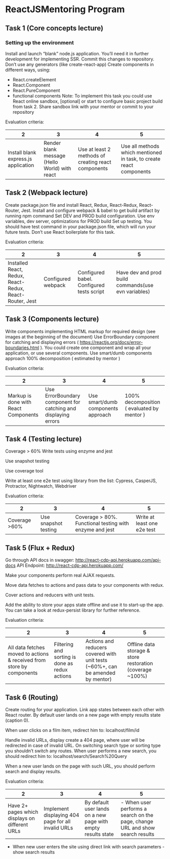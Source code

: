 # ReactJSMentoring Program

## Task 1 (Core concepts lecture)
### Setting up the environment

Install and launch “blank” node.js application. You’ll need it in further development for implementing SSR. Commit this changes to repository.
Don’t use any generators (like create-react-app)
Create components in different ways, using:
-	React.createElement
-	React.Component
-	React.PureComponent
-	functional components
Note: To implement this task you could use React online sandbox,
[optional] or start to configure basic project build from task 2.
Share sandbox link with your mentor or commit to your repository

Evaluation criteria:

2 | 3 | 4 | 5
--- | --- | --- | ---
Install blank express.js application | Render blank message (Hello World) with react | Use at least 2 methods of creating react components | Use all methods which mentioned in task, to create react components


## Task 2 (Webpack lecture)

Create package.json file and install React, Redux, React-Redux, React-Router, Jest.
Install and configure webpack & babel to get build artifact by running npm command
Set DEV and PROD build configuration. Use env variables, dev server, optimizations for PROD build
Set up testing. You should have test command in your package.json file, which will run your future tests. Don’t use React boilerplate for this task.


Evaluation criteria:

2 | 3 | 4 | 5
--- | --- | --- | ---
Installed React, Redux, React-Redux, React-Router, Jest | Configured webpack | Configured babel. Configured tests script | Have dev and prod build commands(use evn variables)


## Task 3 (Components lecture)

Write components implementing HTML markup for required design (see images at the beginning of the document)
Use ErrorBoundary component for catching and displaying errors ( https://reactjs.org/docs/error-boundaries.html ). You could create one component and wrap all your application, or use several components.
Use smart/dumb components approach
100% decomposition ( estimated by mentor )

Evaluation criteria:

2 | 3 | 4 | 5
--- | --- | --- | ---
Markup is done with React Components | Use ErrorBoundary component for catching and displaying errors | Use smart/dumb components approach | 100% decomposition ( evaluated by mentor )

## Task 4 (Testing lecture)

Coverage > 60% Write tests using enzyme and jest

Use snapshot testing

Use coverage tool

Write at least one e2e test using library from the list: Cypress, CasperJS, Protractor, Nightwatch, Webdriver

Evaluation criteria:

2 | 3 | 4 | 5
--- | --- | --- | ---
Coverage >60% | Use snapshot testing | Coverage > 80%. Functional testing with enzyme and jest | Write at least one e2e test

## Task 5 (Flux + Redux)
Go through API docs in swagger: http://react-cdp-api.herokuapp.com/api-docs API Endpoint: http://react-cdp-api.herokuapp.com/

Make your components perform real AJAX requests.

Move data fetches to actions and pass data to your components with redux.

Cover actions and reducers with unit tests.

Add the ability to store your apps state offline and use it to start-up the app. You can take a look at redux-persist library for further reference.

Evaluation criteria:

2 | 3 | 4 | 5
--- | --- | --- | ---
All data fetches moved to actions & received from store by components| Filtering and sorting is done as redux actions | Actions and reducers covered with unit tests (~60%+, can be amended by mentor) | Offline data storage & store restoration (coverage ~100%)

## Task 6 (Routing)
Create routing for your application.
Link app states between each other with React router.
By default user lands on a new page with empty results state (caption 0).

When user clicks on a film item, redirect him to:
localhost/film/id

Handle invalid URLs, display create a 404 page, where user will be redirected in case of invalid URL.
On switching search type or sorting type you shouldn’t switch any routes.
When user performs a new search, you should redirect him to:
localhost/search/Search%20Query

When a new user lands on the page with such URL, you should perform search and display results.

Evaluation criteria:

2 | 3 | 4 | 5
--- | --- | --- | ---
Have 2+ pages which displays on different URLs | Implement displaying 404 page for all invalid URLs | By default user lands on a new page with empty results state | - When user performs a search on the page, change URL and show search results
- When new user enters the site using direct link with search parameters - show search results
